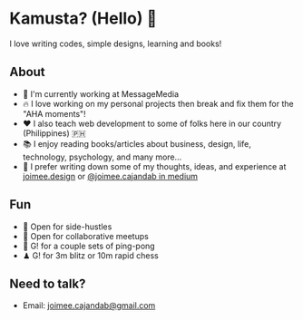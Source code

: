 # Kamusta? (Hello) 👋

I love writing codes, simple designs, learning and books!

## About
- 🏢 I'm currently working at MessageMedia
- 🔥 I love working on my personal projects then break and fix them for the "AHA moments"!
- ❤️  I also teach web development to some of folks here in our country (Philippines) 🇵🇭
- 📚 I enjoy reading books/articles about business, design, life, technology, psychology, and many more...
- 📝 I prefer writing down some of my thoughts, ideas, and experience at [joimee.design](https://joimee.design/) or [@joimee.cajandab in medium](https://medium.com/@joimee.cajandab) 

## Fun
- 👀 Open for side-hustles
- 💬 Open for collaborative meetups
- 🏓 G! for a couple sets of ping-pong
- ♟ G! for 3m blitz or 10m rapid chess

## Need to talk?
- Email: [joimee.cajandab@gmail.com](joimee.cajandab@gmail.com)
